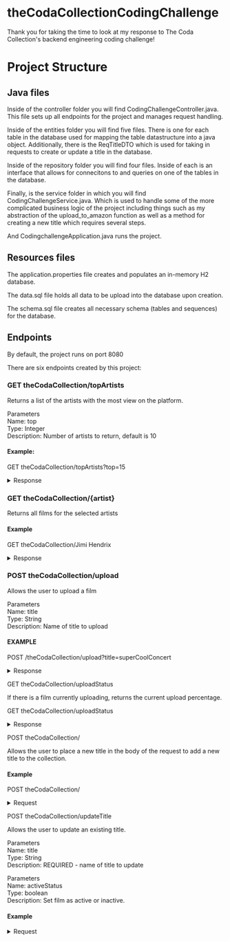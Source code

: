 # theCodaCollectionCodingChallenge

Thank you for taking the time to look at my response to The Coda Collection's backend engineering coding challenge!

# Project Structure

## Java files

Inside of the controller folder you will find CodingChallengeController.java. This file sets up all endpoints for the project and manages request handling. 

Inside of the entities folder you will find five files. There is one for each table in the database used for mapping the table datastructure into a java object. Additionally, there is the ReqTitleDTO which is used for taking in requests to create or update a title in the database.

Inside of the repository folder you will find four files. Inside of each is an interface that allows for connecitons to and queries on one of the tables in the database. 

Finally, is the service folder in which you will find CodingChallengeService.java. Which is used to handle some of the more complicated business logic of the project including things such as my abstraction of the upload_to_amazon function as well as a method for creating a new title which requires several steps.

And CodingchallengeApplication.java runs the project. 

## Resources files

The application.properties file creates and populates an in-memory H2 database.

The data.sql file holds all data to be upload into the database upon creation.

The schema.sql file creates all necessary schema (tables and sequences) for the database.

## Endpoints

By default, the project runs on port 8080

There are six endpoints created by this project:

### GET theCodaCollection/topArtists

Returns a list of the artists with the most view on the platform.

Parameters <br />
Name: top <br />
Type: Integer <br />
Description: Number of artists to return, default is 10

#### Example:
GET theCodaCollection/topArtists?top=15

<details>
<summary>Response</summary>
```
[
    "Jimi Hendrix",
    "The Rolling Stones",
    "Stiff Little Fingers",
    "Arc Angels",
    "Jesus Jones",
    "The Wonder Stuff",
    "Paul Simon",
    "Hawkwind",
    "Marvin Gaye",
    "Stevie Ray Vaughan",
    "Human League",
    "Pearl Jam",
    "Noel Gallagher",
    "Desmond Dekker",
    "Jane's Addiction"
]
```
</details>

### GET theCodaCollection/{artist}

Returns all films for the selected artists

#### Example
GET theCodaCollection/Jimi Hendrix

<details>
<summary>Response</summary>
```
[
    {
        "id": 16,
        "title": "Live at Woodstock",
        "genre": "Classic Rock",
        "artist": "Jimi Hendrix",
        "venue": "Woodstock Music and Art Fair",
        "active": true
    },
    {
        "id": 17,
        "title": "Electric Church",
        "genre": "Classic Rock",
        "artist": "Jimi Hendrix",
        "venue": null,
        "active": true
    },
    {
        "id": 18,
        "title": "Blue Wild Angel: Live at the Isle of Wight",
        "genre": "Classic Rock",
        "artist": "Jimi Hendrix",
        "venue": "Isle of Wight Festival",
        "active": true
    },
    {
        "id": 19,
        "title": "Music, Money, Madness...Jimi Hendrix in Maui",
        "genre": "Classic Rock",
        "artist": "Jimi Hendrix",
        "venue": null,
        "active": true
    },
    {
        "id": 56,
        "title": "BBC Sessions",
        "genre": "Classic Rock",
        "artist": "Jimi Hendrix",
        "venue": null,
        "active": true
    },
    {
        "id": 57,
        "title": "At Last...The Beginning: The Making of Electric Ladyland",
        "genre": "Classic Rock",
        "artist": "Jimi Hendrix",
        "venue": null,
        "active": true
    },
    {
        "id": 58,
        "title": "The Dick Cavett Show Documentary",
        "genre": "Classic Rock",
        "artist": "Jimi Hendrix",
        "venue": null,
        "active": true
    },
    {
        "id": 59,
        "title": "American Landing : Jimi Hendrix Live at Monterey",
        "genre": "Classic Rock",
        "artist": "Jimi Hendrix",
        "venue": "Monterey County Fairgrounds",
        "active": true
    },
    {
        "id": 60,
        "title": "Jimi Plays Berkeley",
        "genre": "Classic Rock",
        "artist": "Jimi Hendrix",
        "venue": "Berkeley Community Theatre",
        "active": true
    },
    {
        "id": 61,
        "title": "Band of Gypsys Documentary",
        "genre": "Classic Rock",
        "artist": "Jimi Hendrix",
        "venue": null,
        "active": true
    },
    {
        "id": 62,
        "title": "Hear My Train A Cominü",
        "genre": "Classic Rock",
        "artist": "Jimi Hendrix",
        "venue": null,
        "active": true
    }
]
```
</details>

### POST theCodaCollection/upload

Allows the user to upload a film

Parameters <br />
Name: title <br />
Type: String <br />
Description: Name of title to upload

#### EXAMPLE
POST /theCodaCollection/upload?title=superCoolConcert

<details>
<summary>Response</summary>
```
Upload of superCoolConcert10 in progress!
```
</details>

GET theCodaCollection/uploadStatus

If there is a film currently uploading, returns the current upload percentage.

GET theCodaCollection/uploadStatus

<details>
<summary>Response</summary>
```
current upload status: 80%
```
</details>

POST theCodaCollection/

Allows the user to place a new title in the body of the request to add a new title to the collection.

#### Example

POST theCodaCollection/

<details>
<summary>Request</summary>
```
{
    "artist" : {
        "name" : "Super Idol",
        "genre" : "Pop"
    }, 
    "venue" : {
        "city" : "Dallas",
        "country" : "United States",
        "name" : "The Hit Pavillion"
    }, 
    "title" : {
        "title" : "Super Idol's Super Summer",
        "genre" : "Pop",
        "artist" : "Super Idol",
        "venue" : "The Hit Pavillion",
        "active" : true
    }
}
```
<summary>Response</summary>
```
```
</details>

POST theCodaCollection/updateTitle


Allows the user to update an existing title.

Parameters <br />
Name: title <br />
Type: String <br />
Description: REQUIRED - name of title to update

Parameters <br />
Name: activeStatus <br />
Type: boolean <br />
Description: Set film as active or inactive.

#### Example

<details>
<summary>Request</summary>
```
{
    "venue" : {
        "city" : "Dallas",
        "country" : "United States",
        "name" : "My Mom's Backyard"
    }
}
```
<summary>Response</summary>
```
```
</details>